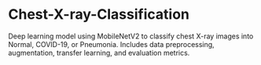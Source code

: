 # Chest-X-ray-Classification
Deep learning model using MobileNetV2 to classify chest X-ray images into Normal, COVID-19, or Pneumonia. Includes data preprocessing, augmentation, transfer learning, and evaluation metrics.
